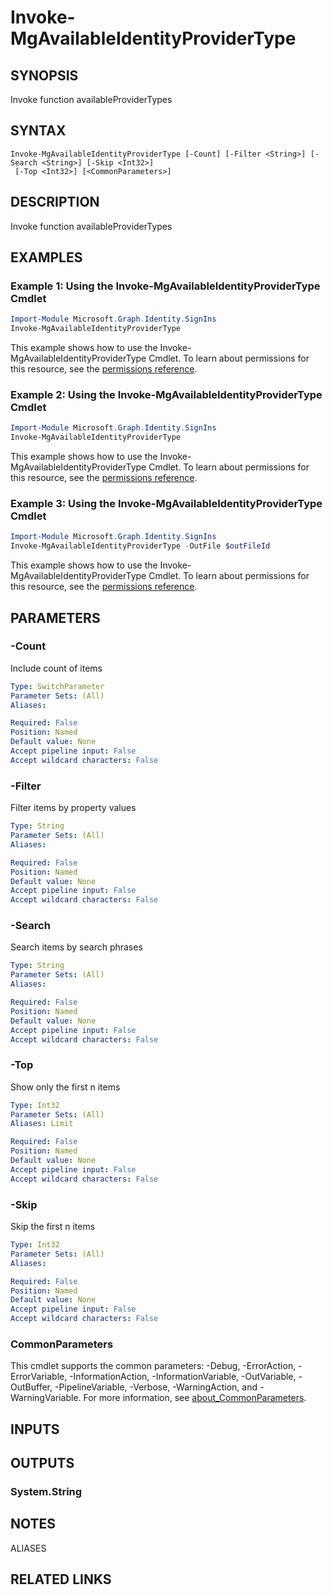 ﻿---
external help file: Microsoft.Graph.Identity.SignIns-help.xml
Module Name: Microsoft.Graph.Identity.SignIns
online version: https://docs.microsoft.com/en-us/powershell/module/microsoft.graph.identity.signins/invoke-mgavailableidentityprovidertype
schema: 2.0.0
---

# Invoke-MgAvailableIdentityProviderType

## SYNOPSIS
Invoke function availableProviderTypes

## SYNTAX

```
Invoke-MgAvailableIdentityProviderType [-Count] [-Filter <String>] [-Search <String>] [-Skip <Int32>]
 [-Top <Int32>] [<CommonParameters>]
```

## DESCRIPTION
Invoke function availableProviderTypes

## EXAMPLES

### Example 1: Using the Invoke-MgAvailableIdentityProviderType Cmdlet
```powershell
Import-Module Microsoft.Graph.Identity.SignIns
Invoke-MgAvailableIdentityProviderType
```

This example shows how to use the Invoke-MgAvailableIdentityProviderType Cmdlet.
To learn about permissions for this resource, see the [permissions reference](/graph/permissions-reference).

### Example 2: Using the Invoke-MgAvailableIdentityProviderType Cmdlet
```powershell
Import-Module Microsoft.Graph.Identity.SignIns
Invoke-MgAvailableIdentityProviderType
```

This example shows how to use the Invoke-MgAvailableIdentityProviderType Cmdlet.
To learn about permissions for this resource, see the [permissions reference](/graph/permissions-reference).

### Example 3: Using the Invoke-MgAvailableIdentityProviderType Cmdlet
```powershell
Import-Module Microsoft.Graph.Identity.SignIns
Invoke-MgAvailableIdentityProviderType -OutFile $outFileId
```

This example shows how to use the Invoke-MgAvailableIdentityProviderType Cmdlet.
To learn about permissions for this resource, see the [permissions reference](/graph/permissions-reference).

## PARAMETERS

### -Count
Include count of items

```yaml
Type: SwitchParameter
Parameter Sets: (All)
Aliases:

Required: False
Position: Named
Default value: None
Accept pipeline input: False
Accept wildcard characters: False
```

### -Filter
Filter items by property values

```yaml
Type: String
Parameter Sets: (All)
Aliases:

Required: False
Position: Named
Default value: None
Accept pipeline input: False
Accept wildcard characters: False
```

### -Search
Search items by search phrases

```yaml
Type: String
Parameter Sets: (All)
Aliases:

Required: False
Position: Named
Default value: None
Accept pipeline input: False
Accept wildcard characters: False
```

### -Top
Show only the first n items

```yaml
Type: Int32
Parameter Sets: (All)
Aliases: Limit

Required: False
Position: Named
Default value: None
Accept pipeline input: False
Accept wildcard characters: False
```

### -Skip
Skip the first n items

```yaml
Type: Int32
Parameter Sets: (All)
Aliases:

Required: False
Position: Named
Default value: None
Accept pipeline input: False
Accept wildcard characters: False
```

### CommonParameters
This cmdlet supports the common parameters: -Debug, -ErrorAction, -ErrorVariable, -InformationAction, -InformationVariable, -OutVariable, -OutBuffer, -PipelineVariable, -Verbose, -WarningAction, and -WarningVariable. For more information, see [about_CommonParameters](http://go.microsoft.com/fwlink/?LinkID=113216).

## INPUTS

## OUTPUTS

### System.String
## NOTES

ALIASES

## RELATED LINKS
